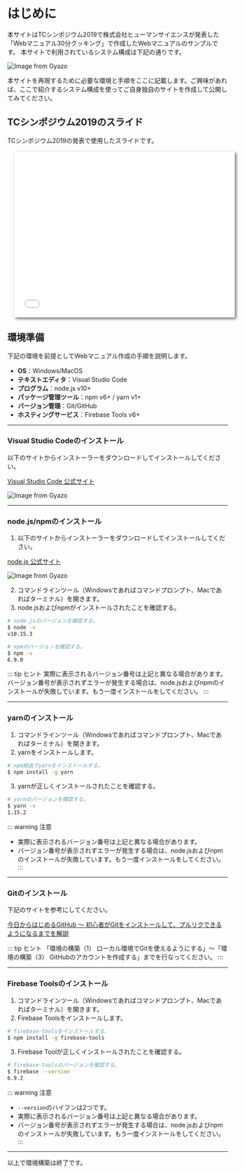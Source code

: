 # はじめに

本サイトはTCシンポジウム2019で株式会社ヒューマンサイエンスが発表した「Webマニュアル30分クッキング」で作成したWebマニュアルのサンプルです。
本サイトで利用されているシステム構成は下記の通りです。

![Image from Gyazo](https://i.gyazo.com/2bcf75a8aefd32481e616a1d37ec92a9.png)

本サイトを再現するために必要な環境と手順をここに記載します。ご興味があれば、ここで紹介するシステム構成を使ってご自身独自のサイトを作成して公開してみてください。

## TCシンポジウム2019のスライド
TCシンポジウム2019の発表で使用したスライドです。

<div style="margin: 1rem; left: 0; width: 100%; height: 0; position: relative; padding-bottom: 75%;"><iframe src="//speakerdeck.com/player/7dd2b88143d945aab76ff185cad9b51a" style="filter: drop-shadow(3px 3px 3px rgba(0,0,0,0.6)); border: 0; top: 0; left: 0; width: 100%; height: 100%; position: absolute;" allowfullscreen scrolling="no" allow="autoplay; encrypted-media"></iframe></div> 

## 環境準備
下記の環境を前提としてWebマニュアル作成の手順を説明します。
- **OS**：Windows/MacOS
- **テキストエディタ**：Visual Studio Code
- **プログラム**：node.js v10+
- **パッケージ管理ツール**：npm v6+ / yarn v1+
- **バージョン管理**：Git/GitHub
- **ホスティングサービス**：Firebase Tools v6+

---

### Visual Studio Codeのインストール
以下のサイトからインストーラーをダウンロードしてインストールしてください。

[Visual Studio Code 公式サイト](https://azure.microsoft.com/ja-jp/products/visual-studio-code/)

![Image from Gyazo](https://i.gyazo.com/6137f0858687850608986ece4dd95ffc.png)

---

### node.js/npmのインストール
1. 以下のサイトからインストーラーをダウンロードしてインストールしてください。

[node.js 公式サイト](https://nodejs.org/ja/)

![Image from Gyazo](https://i.gyazo.com/d5ae359cb1980a6f1fdafa4de48be153.png)

2. コマンドラインツール（Windowsであればコマンドプロンプト、Macであればターミナル）を開きます。
3. node.jsおよびnpmがインストールされたことを確認する。
```bash
# node.jsのバージョンを確認する。
$ node -v
v10.15.3

# npmのバージョンを確認する。
$ npm -v
6.9.0
```

::: tip <i class="fas fa-comments"></i> ヒント
実際に表示されるバージョン番号は上記と異なる場合があります。バージョン番号が表示されずエラーが発生する場合は、node.jsおよびnpmのインストールが失敗しています。もう一度インストールをしてください。
:::

---

### yarnのインストール

1. コマンドラインツール（Windowsであればコマンドプロンプト、Macであればターミナル）を開きます。
1. yarnをインストールします。
```bash
# npm経由でyarnをインストールする。
$ npm install -g yarn
```
3. yarnが正しくインストールされたことを確認する。
```bash
# yarnのバージョンを確認する。
$ yarn -v
1.15.2
```

::: warning <i class="fas fa-exclamation-circle"></i> 注意
* 実際に表示されるバージョン番号は上記と異なる場合があります。
* バージョン番号が表示されずエラーが発生する場合は、node.jsおよびnpmのインストールが失敗しています。もう一度インストールをしてください。
:::

---

### Gitのインストール
下記のサイトを参考にしてください。

[今日からはじめるGitHub 〜 初心者がGitをインストールして、プルリクできるようになるまでを解説](https://employment.en-japan.com/engineerhub/entry/2017/01/31/110000)

::: tip <i class="fas fa-comments"></i> ヒント
「環境の構築（1） ローカル環境でGitを使えるようにする」〜「環境の構築（3） GitHubのアカウントを作成する」までを行なってください。
:::

---

### Firebase Toolsのインストール

1. コマンドラインツール（Windowsであればコマンドプロンプト、Macであればターミナル）を開きます。
1. Firebase Toolsをインストールします。
```bash
# firebase-toolsをインストールする。
$ npm install -g firebase-tools
```
3. Firebase Toolが正しくインストールされたことを確認する。
```bash
# firebase-toolsのバージョンを確認する。
$ firebase --version
6.9.2
```

::: warning <i class="fas fa-exclamation-circle"></i> 注意
* `--version`のハイフンは2つです。
* 実際に表示されるバージョン番号は上記と異なる場合があります。
* バージョン番号が表示されずエラーが発生する場合は、node.jsおよびnpmのインストールが失敗しています。もう一度インストールをしてください。
:::

---

以上で環境構築は終了です。
